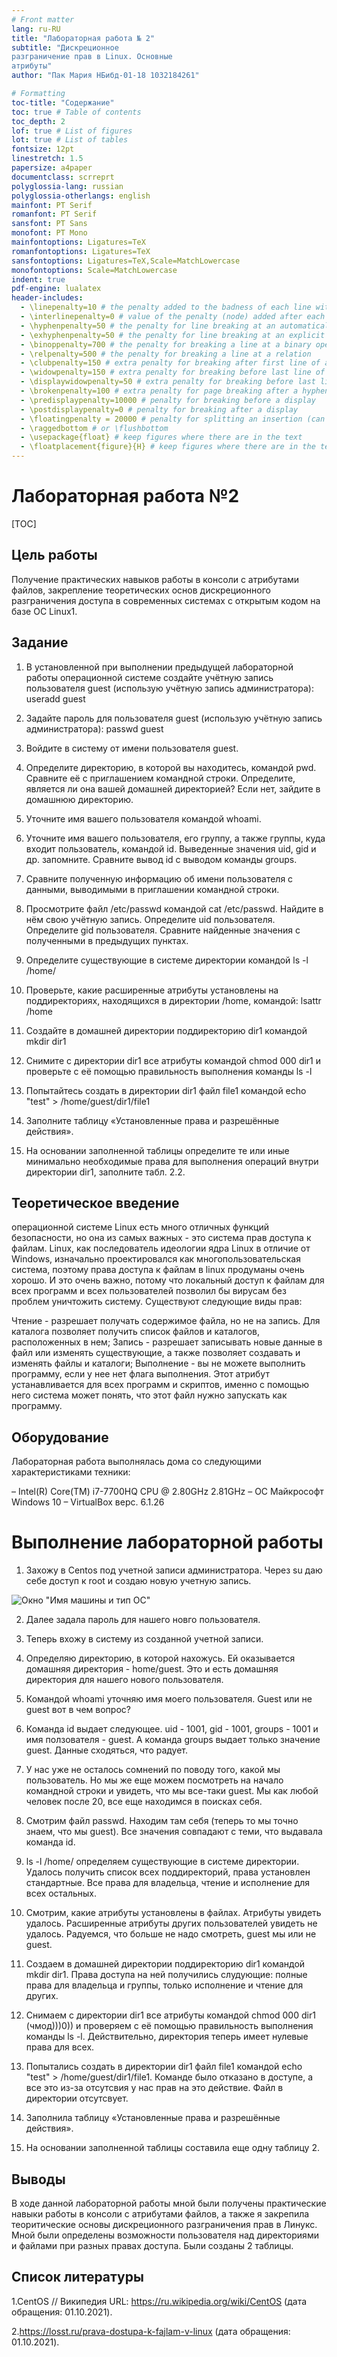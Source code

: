 ```yaml
---
# Front matter
lang: ru-RU
title: "Лабораторная работа № 2"
subtitle: "Дискреционное
разграничение прав в Linux. Основные
атрибуты"
author: "Пак Мария НБибд-01-18 1032184261"

# Formatting
toc-title: "Содержание"
toc: true # Table of contents
toc_depth: 2
lof: true # List of figures
lot: true # List of tables
fontsize: 12pt
linestretch: 1.5
papersize: a4paper
documentclass: scrreprt
polyglossia-lang: russian
polyglossia-otherlangs: english
mainfont: PT Serif
romanfont: PT Serif
sansfont: PT Sans
monofont: PT Mono
mainfontoptions: Ligatures=TeX
romanfontoptions: Ligatures=TeX
sansfontoptions: Ligatures=TeX,Scale=MatchLowercase
monofontoptions: Scale=MatchLowercase
indent: true
pdf-engine: lualatex
header-includes:
  - \linepenalty=10 # the penalty added to the badness of each line within a paragraph (no associated penalty node) Increasing the value makes tex try to have fewer lines in the paragraph.
  - \interlinepenalty=0 # value of the penalty (node) added after each line of a paragraph.
  - \hyphenpenalty=50 # the penalty for line breaking at an automatically inserted hyphen
  - \exhyphenpenalty=50 # the penalty for line breaking at an explicit hyphen
  - \binoppenalty=700 # the penalty for breaking a line at a binary operator
  - \relpenalty=500 # the penalty for breaking a line at a relation
  - \clubpenalty=150 # extra penalty for breaking after first line of a paragraph
  - \widowpenalty=150 # extra penalty for breaking before last line of a paragraph
  - \displaywidowpenalty=50 # extra penalty for breaking before last line before a display math
  - \brokenpenalty=100 # extra penalty for page breaking after a hyphenated line
  - \predisplaypenalty=10000 # penalty for breaking before a display
  - \postdisplaypenalty=0 # penalty for breaking after a display
  - \floatingpenalty = 20000 # penalty for splitting an insertion (can only be split footnote in standard LaTeX)
  - \raggedbottom # or \flushbottom
  - \usepackage{float} # keep figures where there are in the text
  - \floatplacement{figure}{H} # keep figures where there are in the text
---
```


# Лабораторная работа №2

[TOC]

## Цель работы

Получение практических навыков работы в консоли с атрибутами файлов, закрепление теоретических основ дискреционного разграничения доступа в современных системах с открытым кодом на базе ОС Linux1.

## Задание

1. В установленной при выполнении предыдущей лабораторной работы операционной системе создайте учётную запись пользователя guest (использую учётную запись администратора): useradd guest

2. Задайте пароль для пользователя guest (использую учётную запись администратора): passwd guest

3. Войдите в систему от имени пользователя guest.

4. Определите директорию, в которой вы находитесь, командой pwd. Сравните её с приглашением командной строки. Определите, является ли она вашей домашней директорией? Если нет, зайдите в домашнюю директорию.

5. Уточните имя вашего пользователя командой whoami.

6. Уточните имя вашего пользователя, его группу, а также группы, куда входит пользователь, командой id. Выведенные значения uid, gid и др. запомните. Сравните вывод id с выводом команды groups.

7. Сравните полученную информацию об имени пользователя с данными, выводимыми в приглашении командной строки.

8. Просмотрите файл /etc/passwd командой cat /etc/passwd. Найдите в нём свою учётную запись. Определите uid пользователя. Определите gid пользователя. Сравните найденные значения с полученными в предыдущих пунктах.

9. Определите существующие в системе директории командой ls -l /home/

10. Проверьте, какие расширенные атрибуты установлены на поддиректориях, находящихся в директории /home, командой: lsattr /home

11. Создайте в домашней директории поддиректорию dir1 командой mkdir dir1

12. Снимите с директории dir1 все атрибуты командой chmod 000 dir1 и проверьте с её помощью правильность выполнения команды ls -l

13. Попытайтесь создать в директории dir1 файл file1 командой echo "test" > /home/guest/dir1/file1

14. Заполните таблицу «Установленные права и разрешённые действия».

15. На основании заполненной таблицы определите те или иные минимально необходимые права для выполнения операций внутри директории dir1, заполните табл. 2.2.

## Теоретическое введение

 операционной системе Linux есть много отличных функций безопасности, но она из самых важных - это система прав доступа к файлам. Linux, как последователь идеологии ядра Linux в отличие от Windows, изначально проектировался как многопользовательская система, поэтому права доступа к файлам в linux продуманы очень хорошо. И это очень важно, потому что локальный доступ к файлам для всех программ и всех пользователей позволил бы вирусам без проблем уничтожить систему. Существуют следующие виды прав:

Чтение - разрешает получать содержимое файла, но не на запись. Для каталога позволяет получить список файлов и каталогов, расположенных в нем;
Запись - разрешает записывать новые данные в файл или изменять существующие, а также позволяет создавать и изменять файлы и каталоги;
Выполнение - вы не можете выполнить программу, если у нее нет флага выполнения. Этот атрибут устанавливается для всех программ и скриптов, именно с помощью него система может понять, что этот файл нужно запускать как программу.

## Оборудование

Лабораторная работа выполнялась дома со следующими характеристиками техники: 

– Intel(R) Core(TM) i7-7700HQ CPU @ 2.80GHz 2.81GHz
– ОС Майкрософт Windows 10
– VirtualBox верс. 6.1.26

# Выполнение лабораторной работы

1. Захожу в Centos под учетной записи администратора. Через su даю себе доступ к root и создаю новую учетную запись.

 
![Окно "Имя машины и тип ОС"](image/report2_1.png)

2. Далее задала пароль для нашего новго пользователя.

3. Теперь вхожу в систему из созданной учетной записи.

4. Определяю директорию, в которой нахожусь. Ей оказывается домашняя директория - home/guest. Это и есть домашняя директория для нашего нового пользователя.

5. Командой whoami уточняю имя моего пользователя. Guest или не guest вот в чем вопрос?

6. Команда id выдает следующее. uid - 1001, gid - 1001, groups - 1001 и имя ползователя - guest. А команда groups выдает только значение guest. Данные сходяться, что радует.

7. У нас уже не осталось сомнений по поводу того, какой мы пользователь. Но мы же еще можем посмотреть на начало командной строки и увидеть, что мы все-таки guest. Мы как любой человек после 20, все еще находимся в поисках себя.

8. Смотрим файл passwd. Находим там себя (теперь то мы точно знаем, что мы guest). Все значения совпадают с теми, что выдавала команда id.

9. ls -l /home/ определяем существующие в системе директории. Удалось получить список всех поддиректорий, права установлен стандартные. Все права для владельца, чтение и исполнение для всех остальных. 

10. Смотрим, какие атрибуты установлены в файлах. Атрибуты увидеть удалось. Расширенные атрибуты других пользователей увидеть не удалось. Радуемся, что больше не надо смотреть, guest мы или не guest. 

11. Создаем в домашней директории поддиректорию dir1 командой mkdir dir1. Права доступа на ней получились слудующие: полные права для владельца и группы, только исполнение и чтение для других.

12. Снимаем с директории dir1 все атрибуты командой chmod 000 dir1 (чмод)))0)) и проверяем с её помощью правильность выполнения команды ls -l. Действительно, директория теперь имеет нулевые права для всех.

13. Попытались создать в директории dir1 файл file1 командой echo "test" > /home/guest/dir1/file1. Команде было отказано в доступе, а все это из-за отсутсвия у нас прав на это действие. Файл в директории отсутсвует.

14. Заполнила таблицу «Установленные права и разрешённые действия».

15. На основании заполненной таблицы составила еще одну таблицу 2.



## Выводы

 В ходе данной лабораторной работы мной были получены практические навыки работы в консоли с атрибутами файлов, а также я закрепила теоритические основы дискреционного разграничения прав в Линукс. Мной были определены возможности пользователя над директориями и файлами при разных правах доступа. Были созданы 2 таблицы.

## Список литературы 

1.CentOS // Википедия URL: https://ru.wikipedia.org/wiki/CentOS (дата обращения: 01.10.2021).

2.https://losst.ru/prava-dostupa-k-fajlam-v-linux (дата обращения: 01.10.2021).